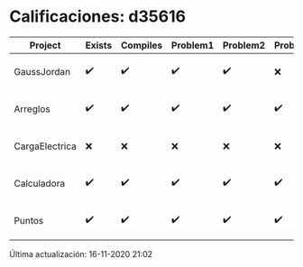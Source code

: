 # Calificaciones: d35616
|Project|Exists|Compiles|Problem1|Problem2|Problem3|Extra|Grade|CommitHash|CommitDate|CheckDate|DueDate|Comments|
|-|-|-|-|-|-|-|-|-|-|-|-|-|
|GaussJordan|✔️|✔️|✔️|✔️|❌|❌|10.0|d700451adeb401719e13a286ea1c40d8e599f182|28-10-2020 18:42:49|29-10-2020 21:35:15|29-10-2020 21:00:00|//No avisa al usuario que el sistema no tiene solución/No intercambia las filas cuando un pivote es cero|
|Arreglos|✔️|✔️|✔️|✔️|✔️|✔️|10.0|d6ba5d7de7d5c3078aa84a6c916dd4cad510c23c|20-10-2020 11:32:04|27-10-2020 22:24:53|22-10-2020 21:00:00|///|
|CargaElectrica|❌|❌|❌|❌|❌|❌|5.0|nan|nan|16-11-2020 21:02:19|19-11-2020 21:00:00|No se encontró el archivo en PracticasComputacionI/CargaElectrica/CargaElectrica.cpp|
|Calculadora|✔️|✔️|✔️|✔️|✔️|❌|10.0|02aab6ddd9e3fc2a91f84970dd1a59ce8c4ba563|11-10-2020 20:51:50|15-10-2020 21:24:17|15-10-2020 21:00:00|No evita la división entre cero|
|Puntos|✔️|✔️|✔️|✔️|✔️|✔️|10.0|8add20279a1692501aa8138cf1ce23afb84757fd|05-11-2020 09:47:35|05-11-2020 21:02:48|05-11-2020 21:00:00|///|

Última actualización: 16-11-2020 21:02